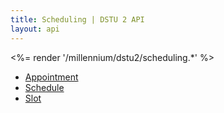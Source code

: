 ```yaml
---
title: Scheduling | DSTU 2 API
layout: api
---
```


<%= render '/millennium/dstu2/scheduling.*' %>

* [Appointment](../scheduling/appointment)
* [Schedule](../scheduling/schedule)
* [Slot](../scheduling/slot)
